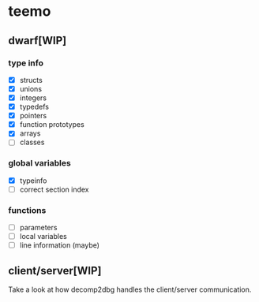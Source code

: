 # teemo

## dwarf[WIP]

### type info
- [x] structs
- [x] unions
- [x] integers
- [x] typedefs
- [x] pointers
- [x] function prototypes
- [x] arrays
- [ ] classes

### global variables
- [x] typeinfo
- [ ] correct section index

### functions
- [ ] parameters
- [ ] local variables
- [ ] line information (maybe)

## client/server[WIP]
Take a look at how decomp2dbg handles the client/server communication.